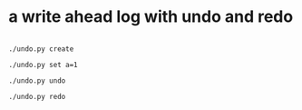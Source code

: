 # a write ahead log with undo and redo

```

./undo.py create

./undo.py set a=1 

./undo.py undo

./undo.py redo

```

